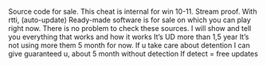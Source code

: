 Source code for sale. This cheat is internal for win 10-11. Stream proof. With rtti, (auto-update) Ready-made software is for sale on which you can play right now. There is no problem to check these sources. I will show and tell you everything that works and how it works
It’s UD more than 1,5 year
It’s not using more them 5 month for now.
If u take care about detention
I can give guaranteed u, about 5 month without detection
If detect = free updates
